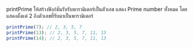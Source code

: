 printPrime
ให้สร้างฟังก์ชันรับรับพารามิเตอร์เป็นตัวเลข
แสดง Prime number ทั้งหมด โดยแสดงตั้งแต่ 2 ถึงตัวเลขที่รับมาเป็นพารามิเตอร์

```js
printPrime(7); // 2, 3, 5, 7
printPrime(13); // 2, 3, 5, 7, 11, 13
printPrime(14); // 2, 3, 5, 7, 11, 13
```
